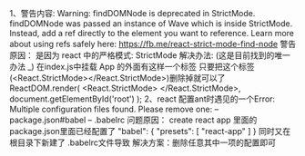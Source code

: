 1、警告内容:
    Warning: findDOMNode is deprecated in StrictMode. findDOMNode was passed an instance of Wave which is inside StrictMode.
    Instead, add a ref directly to the element you want to reference. Learn more about using refs safely
    here: https://fb.me/react-strict-mode-find-node
警告原因：
    是因为 react 中的严格模式: StrictMode
解决办法:
    (这是目前找到的唯一办法 _)
    在index.js中挂载 App 的外面有这样一个标签
    只要把这个标签(<React.StrictMode></React.StrictMode>)删除掉就可以了
    ReactDOM.render(
      <React.StrictMode>
        <App />
      </React.StrictMode>,
      document.getElementById('root')
    );
2、react 配置ant时遇见的一个Error: Multiple configuration files found. Please remove one: – package.json#babel – .babelrc
问题原因：
    create react app 里面的package.json里面已经配置了
           "babel": {
             "presets": [
               "react-app"
             ]
           }
     同时又在根目录下新建了 .babelrc文件导致
解决方案：删除任意其中一项的配置即可
